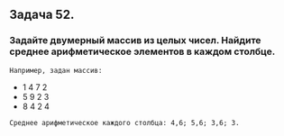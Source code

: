 ## Задача 52. 
### Задайте двумерный массив из целых чисел. Найдите среднее арифметическое элементов в каждом столбце.

` Например, задан массив: `
* 1 4 7 2
* 5 9 2 3
* 8 4 2 4

` Среднее арифметическое каждого столбца: 4,6; 5,6; 3,6; 3. `